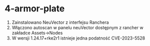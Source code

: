 # 4-armor-plate
1. Zainstalowano NeuVector z interfejsu Ranchera
2. Włączono autoscan w panelu neuVector dostępnym z rancher w zakładce Assets->Nodes
3. W wersji 1.24.17+rke2r1 istnieje jedna podatność CVE-2023-5528
